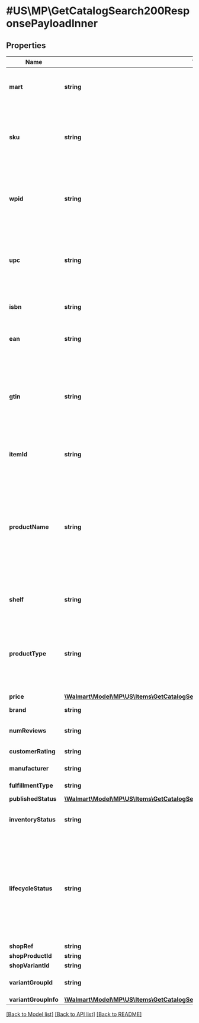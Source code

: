 # #US\MP\GetCatalogSearch200ResponsePayloadInner

## Properties

Name | Type | Description | Notes
------------ | ------------- | ------------- | -------------
**mart** | **string** | The marketplace name. Example: Walmart_US | [optional]
**sku** | **string** | An arbitrary alphanumeric unique ID, specified by the seller, which identifies each item. | [optional]
**wpid** | **string** | The Walmart Product ID assigned by Walmart to the item when listed on Walmart.com | [optional]
**upc** | **string** | The 12-digit bar code used extensively for retail packaging in the United States | [optional]
**isbn** | **string** | International Standard Book Number | [optional]
**ean** | **string** | Product ID, EANs must be 13 digits in length. | [optional]
**gtin** | **string** | The GTIN-compatible Product ID (i.e. UPC or EAN). UPCs must be 12 or 14 digitis in length. EANs must be 13 digits in length. | [optional]
**itemId** | **string** | A unique Id which identifies the item. | [optional]
**productName** | **string** | A seller-specified, alphanumeric string uniquely identifying the product name. Example: 'Sterling Silver Blue Diamond Heart Pendant with 18in Chain' | [optional]
**shelf** | **string** | Walmart assigned an item shelf name | [optional]
**productType** | **string** | A seller-specified, alphanumeric string uniquely identifying the Product Type. Example: 'Diamond' | [optional]
**price** | [**\Walmart\Model\MP\US\Items\GetCatalogSearch200ResponsePayloadInnerPrice**](GetCatalogSearch200ResponsePayloadInnerPrice.md) |  | [optional]
**brand** | **string** | Brand of Item. | [optional]
**numReviews** | **string** | The reviewed times for Items. | [optional]
**customerRating** | **string** | Customer rating. | [optional]
**manufacturer** | **string** | manufacturer of Item. | [optional]
**fulfillmentType** | **string** | Fulfillment information. | [optional]
**publishedStatus** | [**\Walmart\Model\MP\US\Items\GetCatalogSearch200ResponsePayloadInnerPublishedStatus**](GetCatalogSearch200ResponsePayloadInnerPublishedStatus.md) |  | [optional]
**inventoryStatus** | **string** | It indicates whether the product is in stock or not. | [optional]
**lifecycleStatus** | **string** | The lifecycle status of an item describes where the item listing is in the overall lifecycle. Examples of allowed values are ACTIVE , ARCHIVED, RETIRED. | [optional]
**shopRef** | **string** |  | [optional]
**shopProductId** | **string** |  | [optional]
**shopVariantId** | **string** |  | [optional]
**variantGroupId** | **string** | Variant Id if the item is of type Variant | [optional]
**variantGroupInfo** | [**\Walmart\Model\MP\US\Items\GetCatalogSearch200ResponsePayloadInnerVariantGroupInfo**](GetCatalogSearch200ResponsePayloadInnerVariantGroupInfo.md) |  | [optional]


[[Back to Model list]](../) [[Back to API list]](../../Api/US/MP) [[Back to README]](../../README.md)
